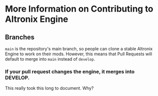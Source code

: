 # More Information on Contributing to Altronix Engine

## Branches
`main` is the repository's main branch, so people can clone a stable Altronix Engine to work on their mods. However, this means that Pull Requests will default to merge into
`main` instead of `develop`.

### If your pull request changes the engine, it merges into DEVELOP.

This really took this long to document. Why?
